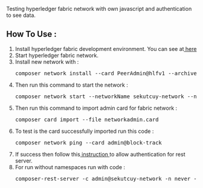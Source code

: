 Testing hyperledger fabric network with own javascript and authentication to see data.

<h2>How To Use :</h2>
 <ol type="1">
  <li>Install hyperledger fabric development environment. You can see at<a href ="https://hyperledger.github.io/composer/latest/installing/installing-index.html"> here</a></li>
  <li>Start hyperledger fabric network.</li>
  <li>Install new network with :</li>
  <pre>composer network install --card PeerAdmin@hlfv1 --archiveFile sekutcuy-network@0.0.3.bna</pre>
  <li>Then run this command to start the network :</li>
  <pre>composer network start --networkName sekutcuy-network --networkVersion 0.0.3 --networkAdmin admin --networkAdminEnrollSecret adminpw --card PeerAdmin@hlfv1 --file networkadmin.card</pre>
  <li>Then run this command to import admin card for fabric network :</li>
  <pre>composer card import --file networkadmin.card</pre>
  <li>To test is the card successfully imported run this code :</li>
  <pre>composer network ping --card admin@block-track</pre>
  <li>If success then follow this<a href="https://hyperledger.github.io/composer/latest/integrating/enabling-rest-authentication"> instruction </a>to allow authentication for rest server.</li>
  <li>For run without namespaces run with code :</li>
  <pre>composer-rest-server -c admin@sekutcuy-network -n never -u true -w true -a true</pre>
</ol> 
